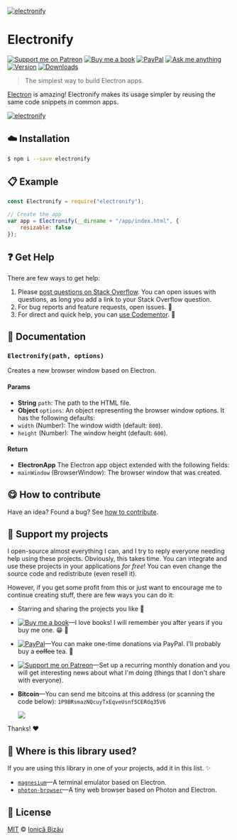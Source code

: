 <!-- Please do not edit this file. Edit the `blah` field in the `package.json` instead. If in doubt, open an issue. -->


[![electronify](http://i.imgur.com/q2L4Qna.png)](#)

# Electronify

 [![Support me on Patreon][badge_patreon]][patreon] [![Buy me a book][badge_amazon]][amazon] [![PayPal][badge_paypal_donate]][paypal-donations] [![Ask me anything](https://img.shields.io/badge/ask%20me-anything-1abc9c.svg)](https://github.com/IonicaBizau/ama) [![Version](https://img.shields.io/npm/v/electronify.svg)](https://www.npmjs.com/package/electronify) [![Downloads](https://img.shields.io/npm/dt/electronify.svg)](https://www.npmjs.com/package/electronify)

> The simplest way to build Electron apps.

[Electron](https://github.com/atom/electron) is amazing! Electronify makes its usage simpler by reusing the same code snippets in common apps.

[![electronify](http://i.imgur.com/o5sBv1w.png)](#)

## :cloud: Installation

```sh
$ npm i --save electronify
```


## :clipboard: Example



```js
const Electronify = require("electronify");

// Create the app
var app = Electronify(__dirname + "/app/index.html", {
    resizable: false
});
```



## :question: Get Help

There are few ways to get help:

 1. Please [post questions on Stack Overflow](https://stackoverflow.com/questions/ask). You can open issues with questions, as long you add a link to your Stack Overflow question.
 2. For bug reports and feature requests, open issues. :bug:
 3. For direct and quick help, you can [use Codementor](https://www.codementor.io/johnnyb). :rocket:


## :memo: Documentation


### `Electronify(path, options)`
Creates a new browser window based on Electron.

#### Params

- **String** `path`: The path to the HTML file.
- **Object** `options`: An object representing the browser window options. It has the following defaults:
 - `width` (Number): The window width (default: `800`).
 - `height` (Number): The window height (default: `600`).

#### Return
- **ElectronApp** The Electron app object extended with the following fields:
 - `mainWindow` (BrowserWindow): The browser window that was created.



## :yum: How to contribute
Have an idea? Found a bug? See [how to contribute][contributing].


## :sparkling_heart: Support my projects

I open-source almost everything I can, and I try to reply everyone needing help using these projects. Obviously,
this takes time. You can integrate and use these projects in your applications *for free*! You can even change the source code and redistribute (even resell it).

However, if you get some profit from this or just want to encourage me to continue creating stuff, there are few ways you can do it:

 - Starring and sharing the projects you like :rocket:
 - [![Buy me a book][badge_amazon]][amazon]—I love books! I will remember you after years if you buy me one. :grin: :book:
 - [![PayPal][badge_paypal]][paypal-donations]—You can make one-time donations via PayPal. I'll probably buy a ~~coffee~~ tea. :tea:
 - [![Support me on Patreon][badge_patreon]][patreon]—Set up a recurring monthly donation and you will get interesting news about what I'm doing (things that I don't share with everyone).
 - **Bitcoin**—You can send me bitcoins at this address (or scanning the code below): `1P9BRsmazNQcuyTxEqveUsnf5CERdq35V6`

    ![](https://i.imgur.com/z6OQI95.png)

Thanks! :heart:


## :dizzy: Where is this library used?
If you are using this library in one of your projects, add it in this list. :sparkles:


 - [`magnesium`](https://github.com/IonicaBizau/magnesium#readme)—A terminal emulator based on Electron.
 - [`photon-browser`](https://github.com/IonicaBizau/photon-browser#readme)—A tiny web browser based on Photon and Electron.

## :scroll: License

[MIT][license] © [Ionică Bizău][website]

[badge_patreon]: http://ionicabizau.github.io/badges/patreon.svg
[badge_amazon]: http://ionicabizau.github.io/badges/amazon.svg
[badge_paypal]: http://ionicabizau.github.io/badges/paypal.svg
[badge_paypal_donate]: http://ionicabizau.github.io/badges/paypal_donate.svg
[patreon]: https://www.patreon.com/ionicabizau
[amazon]: http://amzn.eu/hRo9sIZ
[paypal-donations]: https://www.paypal.com/cgi-bin/webscr?cmd=_s-xclick&hosted_button_id=RVXDDLKKLQRJW
[donate-now]: http://i.imgur.com/6cMbHOC.png

[license]: http://showalicense.com/?fullname=Ionic%C4%83%20Biz%C4%83u%20%3Cbizauionica%40gmail.com%3E%20(https%3A%2F%2Fionicabizau.net)&year=2015#license-mit
[website]: https://ionicabizau.net
[contributing]: /CONTRIBUTING.md
[docs]: /DOCUMENTATION.md
